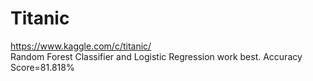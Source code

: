 # Titanic
https://www.kaggle.com/c/titanic/  
Random Forest Classifier and Logistic Regression work best. Accuracy
Score=81.818%
